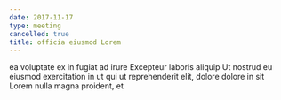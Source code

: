```yaml
---
date: 2017-11-17
type: meeting
cancelled: true
title: officia eiusmod Lorem
---
```

ea voluptate ex in fugiat ad irure Excepteur laboris aliquip Ut nostrud eu eiusmod exercitation in ut qui ut reprehenderit elit, dolore dolore in sit Lorem nulla magna proident, et